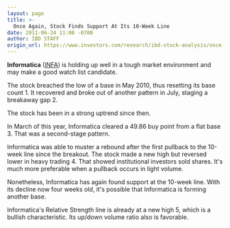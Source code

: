 ```yaml
---
layout: page
title: >-
  Once Again, Stock Finds Support At Its 10-Week Line
date: 2011-06-24 11:00 -0700
author: IBD STAFF
origin_url: https://www.investors.com/research/ibd-stock-analysis/once-again-stock-finds-support-at-its-10-week-line/
---
```





**Informatica** ([INFA](https://research.investors.com/quote.aspx?symbol=INFA)) is holding up well in a tough market environment and may make a good watch list candidate.

  

The stock breached the low of a base in May 2010, thus resetting its base count 1. It recovered and broke out of another pattern in July, staging a breakaway gap 2.

  

The stock has been in a strong uptrend since then.

  

In March of this year, Informatica cleared a 49.86 buy point from a flat base 3. That was a second-stage pattern.

  

Informatica was able to muster a rebound after the first pullback to the 10-week line since the breakout. The stock made a new high but reversed lower in heavy trading 4. That showed institutional investors sold shares. It's much more preferable when a pullback occurs in light volume.

  

Nonetheless, Informatica has again found support at the 10-week line. With its decline now four weeks old, it's possible that Informatica is forming another base.

  

Informatica's Relative Strength line is already at a new high 5, which is a bullish characteristic. Its up/down volume ratio also is favorable.




